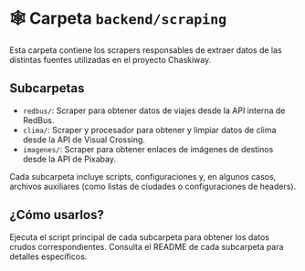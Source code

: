 # 🕸️ Carpeta `backend/scraping`

Esta carpeta contiene los scrapers responsables de extraer datos de las distintas fuentes utilizadas en el proyecto Chaskiway.

## Subcarpetas

- `redbus/`: Scraper para obtener datos de viajes desde la API interna de RedBus.
- `clima/`: Scraper y procesador para obtener y limpiar datos de clima desde la API de Visual Crossing.
- `imagenes/`: Scraper para obtener enlaces de imágenes de destinos desde la API de Pixabay.

Cada subcarpeta incluye scripts, configuraciones y, en algunos casos, archivos auxiliares (como listas de ciudades o configuraciones de headers).

## ¿Cómo usarlos?

Ejecuta el script principal de cada subcarpeta para obtener los datos crudos correspondientes. Consulta el README de cada subcarpeta para detalles específicos. 